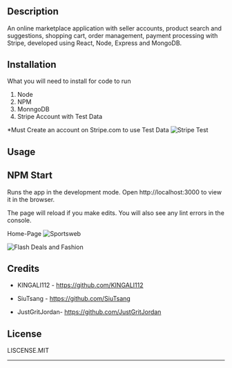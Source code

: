 # <Sportsweb>

## Description

An online marketplace application with seller accounts, product search and suggestions, shopping cart, order management, 
payment processing with Stripe, developed using React, Node, Express and MongoDB.




## Installation

What you will need to install for code to run
1. Node
2. NPM
3. MonngoDB
4. Stripe Account with Test Data

*Must Create an account on Stripe.com to use Test Data
![Stripe Test](https://github.com/JustGritJordan/nutrition-journal/assets/111651316/f1f21a55-de77-459e-9f85-8f4fb1e0d41a)





## Usage
## NPM Start

Runs the app in the development mode.
Open http://localhost:3000 to view it in the browser.

The page will reload if you make edits.
You will also see any lint errors in the console.




Home-Page ![Sportsweb](https://github.com/JustGritJordan/nutrition-journal/assets/111651316/61346dcc-cef5-4540-aa47-8ae21dd2ae31)

  
  
  
![Flash Deals and Fashion](https://github.com/JustGritJordan/meals-a-day/assets/111651316/580e5719-1a6b-4d92-830c-610249be38a8)







## Credits

- KINGALI112 - https://github.com/KINGALI112

- SiuTsang - https://github.com/SiuTsang

- JustGritJordan- https://github.com/JustGritJordan

## License

LISCENSE.MIT

---



